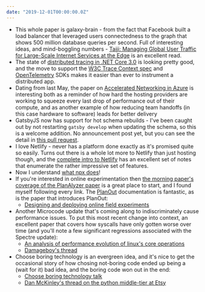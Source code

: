 ```yaml
---
date: "2019-12-01T00:00:00.0Z"
---
```


- This whole paper is galaxy-brain - from the fact that Facebook built a load balancer that leveraged users connectedness to the graph that shows 500 million database queries per second.  Full of interesting ideas, and mind-boggling numbers - [Taiji: Managing Global User Traffic for Large-Scale Internet Services at the Edge] is an excellent read.
- The state of [distributed tracing in .NET Core 3.0] is looking pretty good, and the move to support the [W3C Trace Context spec] and [OpenTelemetry] SDKs makes it easier than ever to instrument a distributed app. 
- Dating from last May, the paper on [Accelerated Networking in Azure] is interesting both as a reminder of how hard the hosting providers are working to squeeze every last drop of performance out of their compute, and as another example of how reducing team handoffs (in this case hardware to software) leads for better delivery
- GatsbyJS now has support for hot schema rebuilds - I've been caught out by not restarting `gatsby develop` when updating the schema, so this is a welcome addition.  No announcement post yet, but you can see the detail in [this pull request][gatsby pull request for schema rebuild].
- I love Netlify - never has a platform done exactly as it's promised quite so easily.  Turns out there is a whole lot more to Netlify than just hosting though, and the [complete intro to Netlify] has an excellent set of notes that enumerate the rather impressive set of features.
- Now I understand [what npx does]!
- If you're interested in online experimentation then [the morning paper's coverage of the PlanAlyzer paper][planalyzer paper] is a great place to start, and I found myself following every link.  The [PlanOut] documentation is fantastic, as is the paper that introduces PlanOut:
  - [Designing and deploying online field experiments]
- Another Microcode update that's coming along to indiscriminately cause performance issues.  To put this most recent change into context, an excellent paper that covers how syscalls have only gotten worse over time (and you'll note a few significant regressions associated with the Spectre update):
  - [An analysis of performance evolution of linux's core operations]
  - [Damageboy's thread]
- Choose boring technology is an evergreen idea, and it's nice to get the occasional story of how chosing not-boring code ended up being a (wait for it) bad idea, and the boring code won out in the end:
  - [Choose boring technology talk]
  - [Dan McKinley's thread on the python middle-tier at Etsy]

[Taiji: Managing Global User Traffic for Large-Scale Internet Services at the Edge]: https://research.fb.com/publications/taiji-managing-global-user-traffic-for-large-scale-internet-services-at-the-edge/
[distributed tracing in .NET Core 3.0]: https://devblogs.microsoft.com/aspnet/improvements-in-net-core-3-0-for-troubleshooting-and-monitoring-distributed-apps/
[W3C Trace Context spec]: https://www.w3.org/TR/trace-context/
[OpenTelemetry]: https://opentelemetry.io/
[Accelerated Networking in Azure]: https://blog.acolyer.org/2018/05/01/azure-accelerated-networking-smartnics-in-the-public-cloud/
[PlanOut]: http://facebook.github.io/planout/
[planalyzer paper]: https://blog.acolyer.org/2019/11/22/planalyzer/
[Designing and deploying online field experiments]: https://arxiv.org/pdf/1409.3174v1.pdf
[what npx does]: https://medium.com/@maybekatz/introducing-npx-an-npm-package-runner-55f7d4bd282b
[complete intro to Netlify]: https://www.netlify.com/blog/2019/10/07/complete-intro-to-netlify-in-3.5-hours/
[An analysis of performance evolution of linux's core operations]: https://blog.acolyer.org/2019/11/04/an-analysis-of-performance-evolution-of-linuxs-core-operations/
[Damageboy's thread]: https://twitter.com/damageboy/status/1194751035136450560
[Choose boring technology talk]: http://boringtechnology.club/
[Dan McKinley's thread on the python middle-tier at Etsy]: https://twitter.com/mcfunley/status/1194713711337852928
[gatsby pull request for schema rebuild]: https://github.com/gatsbyjs/gatsby/pull/19092